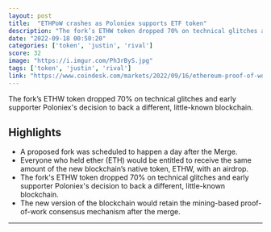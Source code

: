 ```yaml
---
layout: post
title:  "ETHPoW crashes as Poloniex supports ETF token"
description: "The fork’s ETHW token dropped 70% on technical glitches and early supporter Poloniex's decision to back a different, little-known blockchain."
date: "2022-09-18 00:50:20"
categories: ['token', 'justin', 'rival']
score: 32
image: "https://i.imgur.com/Ph3rByS.jpg"
tags: ['token', 'justin', 'rival']
link: "https://www.coindesk.com/markets/2022/09/16/ethereum-proof-of-work-fork-crashes-as-justin-suns-poloniex-supports-rival-fork/"
---
```


The fork’s ETHW token dropped 70% on technical glitches and early supporter Poloniex's decision to back a different, little-known blockchain.

## Highlights

- A proposed fork was scheduled to happen a day after the Merge.
- Everyone who held ether (ETH) would be entitled to receive the same amount of the new blockchain’s native token, ETHW, with an airdrop.
- The fork's ETHW token dropped 70% on technical glitches and early supporter Poloniex's decision to back a different, little-known blockchain.
- The new version of the blockchain would retain the mining-based proof-of-work consensus mechanism after the merge.

---

